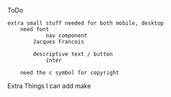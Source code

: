 ToDo

    extra small stuff needed for both mobile, desktop
        need font
                nav component
            Jacques Francois

            descriptive text / button
                inter

        need the c symbol for copyright

Extra Things I can add
    make  
